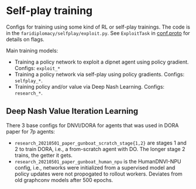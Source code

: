 # Self-play training

Configs for training using some kind of RL or self-play trainings. The code is in the `faridiplomacy/selfplay/exploit.py`. See `ExploitTask` in [conf.proto](../conf.proto) for details on flags.

Main training models:

  * Training a policy network to exploit a dipnet agent using policy gradient. Configs: `exploit_*`
  * Training a policy network via self-play using policy gradients. Configs: `selfplay_*`.
  * Training policy and/or value via Deep Nash Learning. Configs: `research_*`.



  ## Deep Nash Value Iteration Learning

  There 3 base configs for DNVI/DORA for agents that was used in DORA paper for 7p agents:

   * `research_20210501_paper_gunboat_scratch_stage{1,2}` are stages 1 and 2 to train DORA, i.e., a from-scratch agent with DO. The longer stage 2 trains, the getter it gets.
   * `research_20210501_paper_gunboat_human_npu` is the HumanDNVI-NPU config, i.e., networks were initialized from a supervised model and policy updates were not propogated to rollout workers. Deviates from old graphconv models after 500 epochs.

